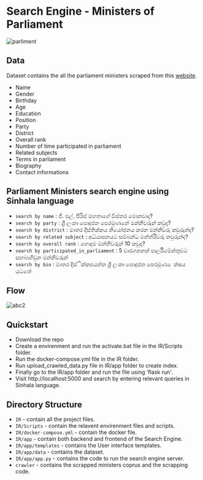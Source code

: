 # Search Engine - Ministers of Parliament

![parliment](https://user-images.githubusercontent.com/47809365/142301933-49477a6e-2c0f-457a-b139-f154275c7ab9.JPG)

## Data

Dataset contains the all the parliament ministers scraped from this [website](http://www.manthri.lk/si/politicians). 

* Name
* Gender
* Birthday
* Age
* Education
* Position
* Party
* District
* Overall rank
* Number of time participated in parliament
* Related subjects
* Terms in parliament
* Biography
* Contact informations

## Parliament Ministers search engine using Sinhala language

* `search by name` : ජී. එල්. පීරිස් මහතාගේ විස්තර මොනවාද?
* `search by party` : ශ්‍රී ලංකා පොදුජන පෙරමුණනේ මන්නීවරුන් කවුද?
* `search by district` : මාතර දිස්තික්කය නියෝජනය කරන මන්නීවරු කවුරුන්ද?
* `search by related subject` : අධ්යාපනයට සම්බන්ධ මන්ත්රීවරු කවුරුන්ද?
* `search by overall rank` : හොදම මන්නීවරුන් 10 කවුද?
* `search by participated_in_parliament` : 5 වාරගනනක් පාර්ලිමේන්තුවට සහබාගීවුන මන්නීවරුන්
* `search by bio` : මාතර දිස්ික්කපයන්න ශ්‍රී ලංකා පොදුජන පෙරමුණ ෙක්ෂය යටතේ 

## Flow 

![abc2](https://user-images.githubusercontent.com/47809365/143378758-02ab56f2-6f2c-4c41-8b42-b0f57fb6bcf1.jpg)


## Quickstart

* Download the repo
* Create a envirenment and run the activate.bat file in the IR/Scripts folder.
* Run the docker-compose.yml file in the IR folder.
* Run upload_crawled_data.py file in IR/app folder to create index.
* Finally go to the IR/app folder and run the file using 'flask run'.
* Visit http://localhost:5000 and search by entering relevant queries in Sinhala language.


## Directory Structure

* `IR` - contain all the project files.
* `IR/Scripts` - contain the relavent envirenment files and scripts.
* `IR/docker-compose.yml` - contain the docker file.
* `IR/app` - contain both backend and frontend of the Search Engine.
* `IR/app/templates` - contains the User interface templates.
* `IR/app/data` - contains the dataset.
* `IR/app/app.py` - contains the code to run the search engine server.
* `crawler` - contains the scrapped ministers coprus and the scrapping code.

